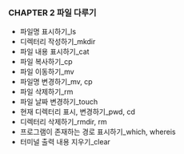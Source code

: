 ### CHAPTER 2 파일 다루기
- 파일명 표시하기_ls
- 디렉터리 작성하기_mkdir
- 파일 내용 표시하기_cat
- 파일 복사하기_cp
- 파일 이동하기_mv
- 파일명 변경하기_mv, cp
- 파일 삭제하기_rm
- 파일 날짜 변경하기_touch
- 현재 디렉터리 표시, 변경하기_pwd, cd
- 디렉터리 삭제하기_rmdir, rm
- 프로그램이 존재하는 경로 표시하기_which, whereis
- 터미널 출력 내용 지우기_clear
